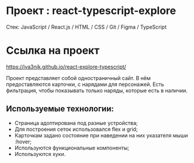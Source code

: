 # Проект : react-typescript-explore

Cтек: JavaScript / React.js / HTML / CSS / Git / Figma / TypeScript

# Ссылка на проект

https://iva3nik.github.io/react-explore-typescript/

Проект представляет собой одностраничный сайт. В нём предоставляются карточки, с нарядами для персонажей.
Есть фильтрация, чтобы показывать только наряды, которые есть в наличии.

## **Используемые технологии:**

- Страница адоптирована под разные устройства;
- Для построения сеток использовался flex и grid;
- Карточкам задано состояние при наведении на них указателя мыши :hover;
- Используются функциональные компоненты;
- Используются хуки.
